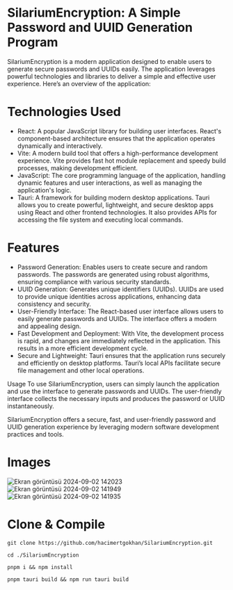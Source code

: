 # SilariumEncryption: A Simple Password and UUID Generation Program
SilariumEncryption is a modern application designed to enable users to generate secure passwords and UUIDs easily. The application leverages powerful technologies and libraries to deliver a simple and effective user experience. Here’s an overview of the application:

# Technologies Used
- React: A popular JavaScript library for building user interfaces. React's component-based architecture ensures that the application operates dynamically and interactively.
- Vite: A modern build tool that offers a high-performance development experience. Vite provides fast hot module replacement and speedy build processes, making development efficient.
- JavaScript: The core programming language of the application, handling dynamic features and user interactions, as well as managing the application's logic.
- Tauri: A framework for building modern desktop applications. Tauri allows you to create powerful, lightweight, and secure desktop apps using React and other frontend technologies. It also provides APIs for accessing the file system and executing local commands.

# Features
- Password Generation: Enables users to create secure and random passwords. The passwords are generated using robust algorithms, ensuring compliance with various security standards.
- UUID Generation: Generates unique identifiers (UUIDs). UUIDs are used to provide unique identities across applications, enhancing data consistency and security.
- User-Friendly Interface: The React-based user interface allows users to easily generate passwords and UUIDs. The interface offers a modern and appealing design.
- Fast Development and Deployment: With Vite, the development process is rapid, and changes are immediately reflected in the application. This results in a more efficient development cycle.
- Secure and Lightweight: Tauri ensures that the application runs securely and efficiently on desktop platforms. Tauri’s local APIs facilitate secure file management and other local operations.

Usage
To use SilariumEncryption, users can simply launch the application and use the interface to generate passwords and UUIDs. The user-friendly interface collects the necessary inputs and produces the password or UUID instantaneously.

SilariumEncryption offers a secure, fast, and user-friendly password and UUID generation experience by leveraging modern software development practices and tools.


# Images
<div>
  
![Ekran görüntüsü 2024-09-02 142023](https://github.com/user-attachments/assets/a7e0376a-99fd-461c-b871-2b7f53880674)
![Ekran görüntüsü 2024-09-02 141949](https://github.com/user-attachments/assets/bbf5fe89-72a2-49bd-8935-80b4a17280ef)
![Ekran görüntüsü 2024-09-02 141935](https://github.com/user-attachments/assets/76919c11-27a2-42e9-95a0-cc8a08689753)

</div>

# Clone & Compile

```NPM
git clone https://github.com/hacimertgokhan/SilariumEncryption.git
```

```NPM
cd ./SilariumEncryption
```

```NPM
pnpm i && npm install
```

```NPM
pnpm tauri build && npm run tauri build
```
